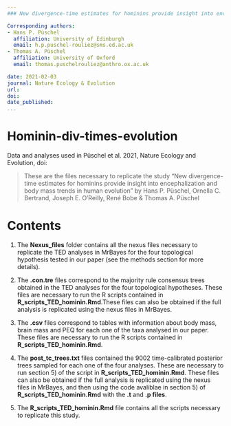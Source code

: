 ```yaml
---
### New divergence-time estimates for hominins provide insight into encephalization and body mass trends in human evolution ###

Corresponding authors:
- Hans P. Püschel
  affiliation: University of Edinburgh
  email: h.p.puschel-rouliez@sms.ed.ac.uk
- Thomas A. Püschel 
  affiliation: University of Oxford
  email: thomas.puschelrouliez@anthro.ox.ac.uk 

date: 2021-02-03
journal: Nature Ecology & Evolution
url: 
doi: 
date_published: 
...
```


# Hominin-div-times-evolution #

Data and analyses used in Püschel et al. 2021, Nature Ecology and Evolution, doi:

>These are the files necessary to replicate the study “New divergence-time estimates for hominins provide insight into encephalization and body mass trends in human evolution” by Hans P. Püschel, Ornella C. Bertrand, Joseph E. O’Reilly, René Bobe & Thomas A. Püschel

# Contents #

1) The **Nexus_files** folder contains all the nexus files necessary to replicate the TED analyses in MrBayes for the four topological hypothesis tested in our paper (see the methods section for more details). 

2) The **.con.tre** files correspond to the majority rule consensus trees obtained in the TED analyses for the four topological hypotheses. These files are necessary to run the R scripts contained in **R_scripts_TED_hominin.Rmd**.These files can also be obtained if the full analysis is replicated using the nexus files in MrBayes.

3) The **.csv** files correspond to tables with information about body mass, brain mass and PEQ for each one of the taxa analysed in our paper. These files are necessary to run the R scripts contained in **R_scripts_TED_hominin.Rmd**.

4) The **post_tc_trees.txt** files contained the 9002 time-calibrated posterior trees sampled for each one of the four analyses. These are necessary to run section 5) of the script in **R_scripts_TED_hominin.Rmd**. These files can also be obtained if the full analysis is replicated using the nexus files in MrBayes, and then using the code avaliblae in section 5) of **R_scripts_TED_hominin.Rmd** with the **.t** and **.p files**. 

5) The **R_scripts_TED_hominin.Rmd** file contains all the scripts necessary to replicate this study.
